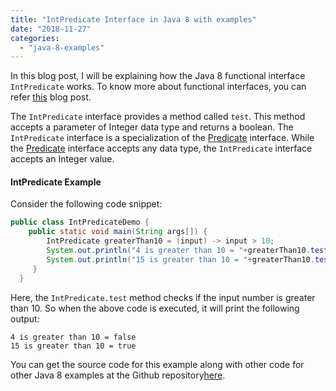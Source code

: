 ```yaml
---
title: "IntPredicate Interface in Java 8 with examples"
date: "2018-11-27"
categories: 
  - "java-8-examples"
---
```


In this blog post, I will be explaining how the Java 8 functional interface `IntPredicate` works. To know more about functional interfaces, you can refer [this](../java8-features/java-8-functional-interface.md) blog post.

The `IntPredicate` interface provides a method called `test`. This method accepts a parameter of Integer data type and returns a boolean. The `IntPredicate` interface is a specialization of the [Predicate](java-8-predicate-example.md) interface. While the [Predicate](java-8-predicate-example.md) interface accepts any data type, the `IntPredicate` interface accepts an Integer value. 

#### IntPredicate Example

Consider the following code snippet:

````java
public class IntPredicateDemo { 
    public static void main(String args[]) { 
        IntPredicate greaterThan10 = (input) -> input > 10; 
        System.out.println("4 is greater than 10 = "+greaterThan10.test(4)); 
        System.out.println("15 is greater than 10 = "+greaterThan10.test(15)); 
     } 
  }
````

Here, the `IntPredicate.test` method checks if the input number is greater than 10. So when the above code is executed, it will print the following output:

```
4 is greater than 10 = false 
15 is greater than 10 = true
```

You can get the source code for this example along with other code for other Java 8 examples at the Github repository[here](https://github.com/reshmabidikar/Java8Demo).
